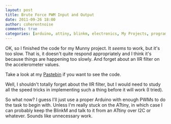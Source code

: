 ```yaml
---
layout: post
title: Brute Force PWM Input and Output
date: 2011-09-26 18:00
author: coherentnoise
comments: true
categories: [arduino, attiny, blinkm, electronics, My Projects, programming, rgb_led, thingm]
---
```

OK, so I finished the code for my Munny project. It <em>seems</em> to work, but it's too slow. That is, it doesn't quite respond appropriately and I think it's because things are happening too slowly. And forget about an IIR filter on the accelerometer values.

Take a look at my <a title=" Accelerometer and BlinkM as Arduino at Pastebin" href="http://pastebin.com/HKqKGpBC" target="_blank">Pastebin</a> if you want to see the code.

Well, I shouldn't totally forget about the IIR filter, but I would need to study all the speed tricks in implementing such a thing before it will work (I tried).

So what now? I guess I'll just use a proper Arduino with enough PWMs to do the task to begin with. Unless I'm really stuck on the ATtiny, in which case I can probably keep the BlinkM and talk to it from an ATtiny over I2C or whatever. Sounds like unnecessary work.
